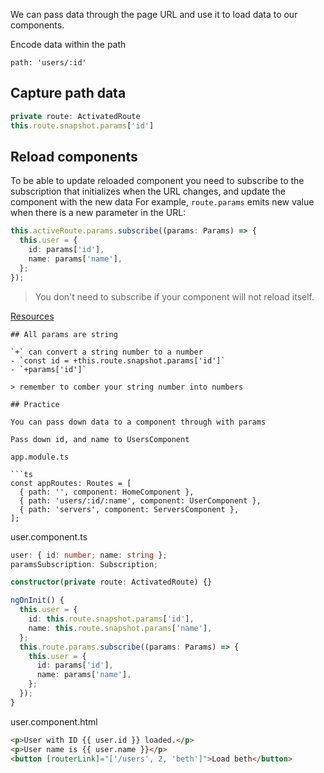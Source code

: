 We can pass data through the page URL and use it to load data to our components.

Encode data within the path

`path: 'users/:id'`

## Capture path data

```ts
private route: ActivatedRoute
this.route.snapshot.params['id']
```

## Reload components

To be able to update reloaded component you need to subscribe to the subscription that initializes when the URL changes, and update the component with the new data
For example, `route.params` emits new value when there is a new parameter in the URL:

```ts
this.activeRoute.params.subscribe((params: Params) => {
  this.user = {
    id: params['id'],
    name: params['name'],
  };
});
```

> You don't need to subscribe if your component will not reload itself.

[Resources](https://angular.io/api/router/ActivatedRoute)
```
## All params are string

`+` can convert a string number to a number 
- `const id = +this.route.snapshot.params['id']`
- `+params['id']`

> remember to comber your string number into numbers

## Practice

You can pass down data to a component through with params

Pass down id, and name to UsersComponent

app.module.ts

```ts
const appRoutes: Routes = [
  { path: '', component: HomeComponent },
  { path: 'users/:id/:name', component: UserComponent },
  { path: 'servers', component: ServersComponent },
];
```

user.component.ts

```ts
user: { id: number; name: string };
paramsSubscription: Subscription;

constructor(private route: ActivatedRoute) {}

ngOnInit() {
  this.user = {
    id: this.route.snapshot.params['id'],
    name: this.route.snapshot.params['name'],
  };
  this.route.params.subscribe((params: Params) => {
    this.user = {
      id: params['id'],
      name: params['name'],
    };
  });
}
```

user.component.html

```html
<p>User with ID {{ user.id }} loaded.</p>
<p>User name is {{ user.name }}</p>
<button [routerLink]="['/users', 2, 'beth']">Load beth</button>
```

